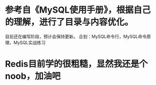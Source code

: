 # 参考自《MySQL使用手册》，根据自己的理解，进行了目录与内容优化。
目前还在编写阶段，预计会保持更新。
企划：MySQL命令行，MySQL命令原理，MySQL实战练习

# Redis目前学的很粗糙，显然我还是个noob，加油吧
